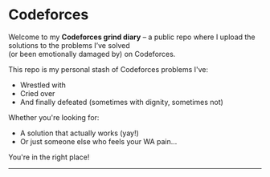 #  Codeforces

Welcome to my **Codeforces grind diary** – a public repo where I upload the solutions to the problems I’ve solved  
(or been emotionally damaged by) on Codeforces. 

This repo is my personal stash of Codeforces problems I've:
- Wrestled with  
- Cried over  
- And finally defeated (sometimes with dignity, sometimes not)

Whether you're looking for:  
- A solution that actually works (yay!)  
- Or just someone else who feels your WA pain...  

You're in the right place!

---


